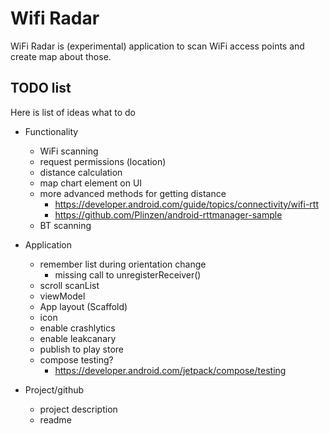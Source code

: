# Wifi Radar

WiFi Radar is (experimental) application to scan WiFi access points and create map about those.

## TODO list

Here is list of ideas what to do

- Functionality
  + WiFi scanning
  - request permissions (location)
  - distance calculation
  - map chart element on UI
  - more advanced methods for getting distance
    - https://developer.android.com/guide/topics/connectivity/wifi-rtt
    - https://github.com/Plinzen/android-rttmanager-sample
  - BT scanning

- Application
  - remember list during orientation change
    - missing call to unregisterReceiver()
  - scroll scanList
  - viewModel
  - App layout (Scaffold)
  - icon
  - enable crashlytics
  - enable leakcanary
  - publish to play store
  - compose testing?
    - https://developer.android.com/jetpack/compose/testing

- Project/github
  - project description
  - readme
